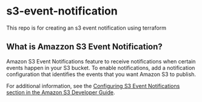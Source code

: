# s3-event-notification

This repo is for creating an s3 event notification using terraform

## What is Amazzon S3 Event Notification?

Amazon S3 Event Notifications feature to receive notifications when certain events happen in your S3 bucket. To enable notifications, add a notification configuration that identifies the events that you want Amazon S3 to publish.

For additional information, see the [Configuring S3 Event Notifications section in the Amazon S3 Developer Guide](https://docs.aws.amazon.com/AmazonS3/latest/userguide/NotificationHowTo.html).

